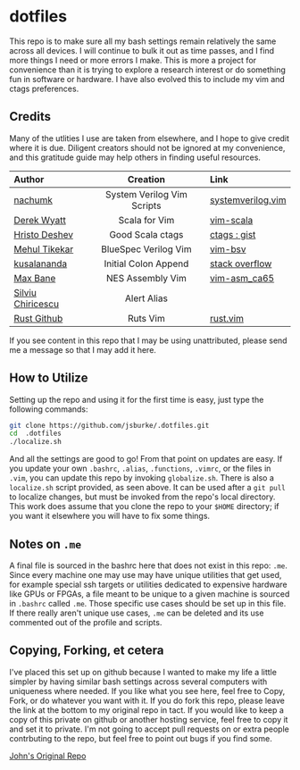 # dotfiles
This repo is to make sure all my bash settings remain relatively the same across all devices.  I will continue to bulk it out as time passes, and I find more things I need or more errors I make.  This is more a project for convenience than it is trying to explore a research interest or do something fun in software or hardware.  I have also evolved this to include my vim and ctags preferences.

## Credits

Many of the utlities I use are taken from elsewhere, and I hope to give credit where it is due.  Diligent creators should not be ignored at my convenience, and this gratitude guide may help others in finding useful resources.

| Author | Creation | Link |
|:-------|:--------:|:-----|
|[nachumk](https://github.com/nachumk)|System Verilog Vim Scripts|[systemverilog.vim](https://github.com/nachumk/systemverilog.vim)|
|[Derek Wyatt](https://github.com/derekwyatt)|Scala for Vim|[vim-scala](https://github.com/derekwyatt/vim-scala)|
|[Hristo Deshev](https://github.com/hdeshev)|Good Scala ctags|[ctags : gist](https://gist.github.com/hdeshev/1274261)|
|[Mehul Tikekar](https://github.com/mtikekar)|BlueSpec Verilog Vim|[vim-bsv](https://github.com/mtikekar/vim-bsv)|
|[kusalananda](https://unix.stackexchange.com/users/116858/kusalananda)|Initial Colon Append|[stack overflow](https://unix.stackexchange.com/a/457753)|
|[Max Bane](https://github.com/maxbane)|NES Assembly Vim|[vim-asm_ca65](https://github.com/maxbane/vim-asm_ca65)|
|[Silviu Chiricescu](https://github.com/schirice)|Alert Alias||
|[Rust Github](https://github.com/rust-lang)|Ruts Vim|[rust.vim](https://github.com/rust-lang/rust.vim)|

If you see content in this repo that I may be using unattributed, please send me a message so that I may add it here.
 
## How to Utilize

Setting up the repo and using it for the first time is easy, just type the following commands:

```sh
git clone https://github.com/jsburke/.dotfiles.git
cd  .dotfiles
./localize.sh
```

And all the settings are good to go!  From that point on updates are easy.  If you update your own `.bashrc`, `.alias`, `.functions`, `.vimrc`, or the files in `.vim`, you can update this repo by invoking `globalize.sh`. There is also a `localize.sh` script provided, as seen above.  It can be used after a `git pull` to localize changes, but must be invoked from the repo's local directory. This work does assume that you clone the repo to your `$HOME` directory; if you want it elsewhere you will have to fix some things.

## Notes on `.me`

A final file is sourced in the bashrc here that does not exist in this repo: `.me`.  Since every machine one may use may have unique utilities that get used, for example special ssh targets or utilities dedicated to expensive hardware like GPUs or FPGAs, a file meant to be unique to a given machine is sourced in `.bashrc` called `.me`.  Those specific use cases should be set up in this file.  If there really aren't unique use cases, `.me` can be deleted and its use commented out of the profile and scripts.

## Copying, Forking, et cetera

I've placed this set up on github because I wanted to make my life a little simpler by having similar bash settings across several computers with uniqueness where needed.  If you like what you see here, feel free to Copy, Fork, or do whatever you want with it.  If you do fork this repo, please leave the link at the bottom to my original repo in tact.  If you would like to keep a copy of this private on github or another hosting service, feel free to copy it and set it to private.  I'm not going to accept pull requests on or extra people contrbuting to the repo, but feel free to point out bugs if you find some.

[John's Original Repo](https://github.com/jsburke/bash_setup "Burke's Bash")
